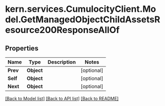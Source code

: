 # kern.services.CumulocityClient.Model.GetManagedObjectChildAssetsResource200ResponseAllOf

## Properties

Name | Type | Description | Notes
------------ | ------------- | ------------- | -------------
**Prev** | **Object** |  | [optional] 
**Self** | **Object** |  | [optional] 
**Next** | **Object** |  | [optional] 

[[Back to Model list]](../README.md#documentation-for-models) [[Back to API list]](../README.md#documentation-for-api-endpoints) [[Back to README]](../README.md)

